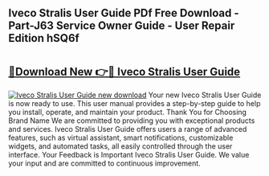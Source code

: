 ## Iveco Stralis User Guide PDf Free Download - Part-J63 Service Owner Guide - User Repair Edition hSQ6f

# <h2><a href="http://bc63704.oget.top/?id=Iveco+Stralis+User+Guide">🔗Download New 👉🔴 Iveco Stralis User Guide</a></h2>

[![Iveco Stralis User Guide new download](https://i.imgur.com/5g1atiW.png)](http://bc63704.oget.top/?id=Iveco+Stralis+User+Guide)
Your new Iveco Stralis User Guide is now ready to use. This user manual provides a step-by-step guide to help you install, operate, and maintain your product. Thank You for Choosing Brand Name We are committed to providing you with exceptional products and services. Iveco Stralis User Guide offers users a range of advanced features, such as virtual assistant, smart notifications, customizable widgets, and automated tasks, all easily controlled through the user interface. Your Feedback is Important Iveco Stralis User Guide. We value your input and are committed to continuous improvement.
